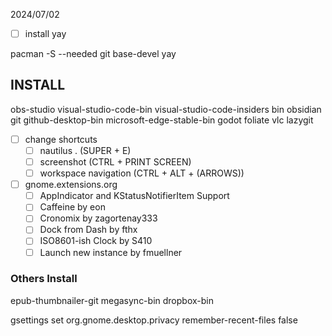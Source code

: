 2024/07/02

- [ ] install yay

pacman -S --needed git base-devel yay

## INSTALL

obs-studio
visual-studio-code-bin visual-studio-code-insiders bin
obsidian git github-desktop-bin
microsoft-edge-stable-bin 
godot foliate vlc 
lazygit


- [ ] change shortcuts
	- [ ] nautilus . (SUPER + E)
	- [ ] screenshot (CTRL + PRINT SCREEN)
	- [ ] workspace navigation (CTRL + ALT + (ARROWS))

- [ ] gnome.extensions.org
	- [ ]  AppIndicator and KStatusNotifierItem Support 
	- [ ]  Caffeine by eon
	- [ ]  Cronomix by zagortenay333
	 - [ ] Dock from Dash by fthx
	 - [ ] ISO8601-ish Clock by S410
	 - [ ] Launch new instance by fmuellner

### Others Install

epub-thumbnailer-git
megasync-bin
dropbox-bin


gsettings set org.gnome.desktop.privacy remember-recent-files false
